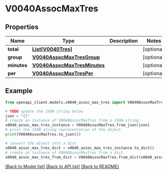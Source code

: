 # V0040AssocMaxTres


## Properties

Name | Type | Description | Notes
------------ | ------------- | ------------- | -------------
**total** | [**List[V0040Tres]**](V0040Tres.md) |  | [optional] 
**group** | [**V0040AssocMaxTresGroup**](V0040AssocMaxTresGroup.md) |  | [optional] 
**minutes** | [**V0040AssocMaxTresMinutes**](V0040AssocMaxTresMinutes.md) |  | [optional] 
**per** | [**V0040AssocMaxTresPer**](V0040AssocMaxTresPer.md) |  | [optional] 

## Example

```python
from openapi_client.models.v0040_assoc_max_tres import V0040AssocMaxTres

# TODO update the JSON string below
json = "{}"
# create an instance of V0040AssocMaxTres from a JSON string
v0040_assoc_max_tres_instance = V0040AssocMaxTres.from_json(json)
# print the JSON string representation of the object
print(V0040AssocMaxTres.to_json())

# convert the object into a dict
v0040_assoc_max_tres_dict = v0040_assoc_max_tres_instance.to_dict()
# create an instance of V0040AssocMaxTres from a dict
v0040_assoc_max_tres_from_dict = V0040AssocMaxTres.from_dict(v0040_assoc_max_tres_dict)
```
[[Back to Model list]](../README.md#documentation-for-models) [[Back to API list]](../README.md#documentation-for-api-endpoints) [[Back to README]](../README.md)


